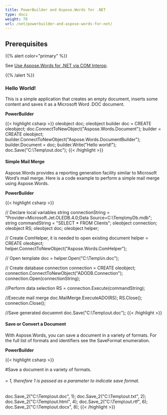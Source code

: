 ```yaml
---
title: PowerBuilder and Aspose.Words for .NET
type: docs
weight: 70
url: /net/powerbuilder-and-aspose-words-for-net/
---
```


## Prerequisites

{{% alert color="primary" %}} 

See [Use Aspose.Words for .NET via COM Interop](/words/net/use-aspose-words-for-net-via-com-interop/).

{{% /alert %}} 

### Hello World!

This is a simple application that creates an empty document, inserts some content and saves it as a Microsoft Word .DOC document.

**PowerBuilder**

{{< highlight csharp >}}
oleobject doc;
oleobject builder
doc = CREATE oleobject;
doc.ConnectToNewObject("Aspose.Words.Document");
builder = CREATE oleobject;
builder.ConnectToNewObject("Aspose.Words.DocumentBuilder");
builder.Document = doc;
builder.Write("Hello world!");
doc.Save("C:\Temp\out.doc");
{{< /highlight >}}

#### Simple Mail Merge

Aspose.Words provides a reporting generation facility similar to Microsoft Word’s mail merge. Here is a code example to perform a simple mail merge using Aspose.Words.

**PowerBuilder**

{{< highlight csharp >}}

// Declare local variables
string connectionString = "Provider=Microsoft.Jet.OLEDB.4.0;Data Source=C:\Temp\myDb.mdb";
string commandString = "SELECT * FROM Clients";
oleobject connection;
oleobject RS;
oleobject doc;
oleobject helper;

// Create ComHelper, it is needed to open existing document
helper = CREATE oleobject;
helper.ConnectToNewObject("Aspose.Words.ComHelper");

// Open template
doc = helper.Open("C:\Temp\in.doc");

// Create database connection
connection = CREATE oleobject;
connection.ConnectToNewObject("ADODB.Connection");
connection.Open(connectionString);

//Perform data selection
RS = connection.Execute(commandString);

//Execute mail merge
doc.MailMerge.ExecuteADO(RS);
RS.Close();
connection.Close();

//Save generated docuemnt
doc.Save("C:\Temp\out.doc");
{{< /highlight >}}

#### Save or Convert a Document

With Aspose.Words, you can save a document in a variety of formats. For the full list of formats and identifiers see the SaveFormat enumeration.

**PowerBuilder**

{{< highlight csharp >}}

#Save a document in a variety of formats.

###### = 1, therefore 1 is passed as a parameter to indicate save format.

doc.Save_2("C:\Temp\out.doc", 1);
doc.Save_2("C:\Temp\out.txt", 2);
doc.Save_2("C:\Temp\out.html", 4);
doc.Save_2("C:\Temp\out.rtf", 6);
doc.Save_2("C:\Temp\out.docx", 8);
{{< /highlight >}}
